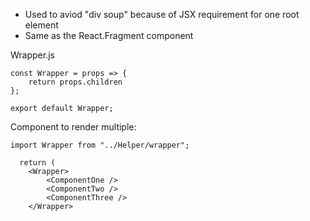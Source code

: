 - Used to aviod "div soup" because of JSX requirement for one root element
- Same as the React.Fragment component

Wrapper.js
```JS
const Wrapper = props => {
    return props.children
};

export default Wrapper;
```

Component to render multiple:
```JSX
import Wrapper from "../Helper/wrapper";

  return (
	<Wrapper>
		<ComponentOne />
		<ComponentTwo />
		<ComponentThree />
	</Wrapper>
```

